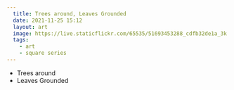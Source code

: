 ```yaml
---
  title: Trees around, Leaves Grounded
  date: 2021-11-25 15:12
  layout: art
  image: https://live.staticflickr.com/65535/51693453288_cdfb32de1a_3k.jpg
  tags:
    - art
    - square series
---
```


- Trees around
- Leaves Grounded
